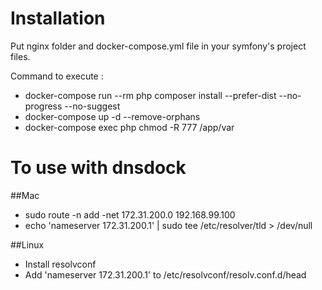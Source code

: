 # Installation
Put nginx folder and docker-compose.yml file in your symfony's project files.

Command to execute :
- docker-compose run --rm php composer install --prefer-dist --no-progress --no-suggest
- docker-compose up -d --remove-orphans
- docker-compose exec php chmod -R 777 /app/var

# To use with dnsdock

##Mac
- sudo route -n add -net 172.31.200.0 192.168.99.100
- echo 'nameserver 172.31.200.1' | sudo tee /etc/resolver/tld > /dev/null

##Linux
- Install resolvconf
- Add 'nameserver 172.31.200.1' to /etc/resolvconf/resolv.conf.d/head
